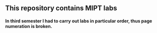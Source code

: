## This repository contains MIPT labs


#### In third semester I had to carry out labs in particular order, thus page numeration is broken.

